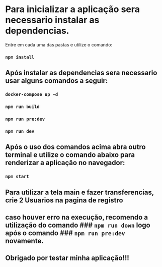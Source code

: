 # Para inicializar a aplicação sera necessario instalar as dependencias.
Entre em cada uma das pastas e utilize o comando:
### `npm install`


## Após instalar as dependencias sera necessario usar alguns comandos a seguir:
### `docker-compose up -d`
### `npm run build`
### `npm run pre:dev`
### `npm run dev`

## Após o uso dos comandos acima abra outro terminal e utilize o comando abaixo para renderizar a aplicação no navegador:

### `npm start`


## Para utilizar a tela main e fazer transferencias, crie 2 Usuarios na pagina de registro

## caso houver erro na execução, recomendo a utilização do comando ### `npm run down` logo após o comando ### `npm run pre:dev` novamente.

## Obrigado por testar minha aplicação!!!
